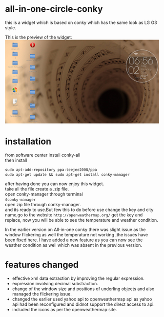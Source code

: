 # all-in-one-circle-conky
this is a widget which is based on conky which has the same look as LG G3 style.

This is the preview of the widget:  
![input](https://raw.githubusercontent.com/deathcod/all-in-one-circle-conky/master/Screenshot%20from%202016-05-02%2018%3A56%3A32.png)

# installation

from software center install conky-all  
then install  
``` 
sudo apt-add-repository ppa:teejee2008/ppa  
sudo apt-get update && sudo apt-get install conky-manager
```

after having done you can now enjoy this widget.  
take all the file create a .zip file.  
open conky-manager through terminal  
``` $conky-manager ```  
open zip file through conky-manager.  
and its ready to use.But few this to do before use change the key and city name,go to the website ``` http://openweathermap.org/ ``` get the key and replace, now you will be able to see the temperature and weather condition.

In the earlier version on All-in-one conky there was slight issue as the window flickering as well the temperature not working ,the issues have been fixed here. I have added a new feature as you can now see the weather condition as well which was absent in the previous version.

# features changed

* effective xml data extraction by improving the regular expression.  
* expression involving decimal substraction.
* change of the window size and positions of underling objects and also managed the flickering issue.
* changed the earlier used yahoo api to openweathermap api as yahoo api had been reconfigured and didnot support the direct access to api.
* included the icons as per the openweathermap site.

